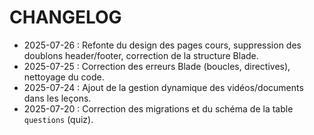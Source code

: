 # CHANGELOG

- 2025-07-26 : Refonte du design des pages cours, suppression des doublons header/footer, correction de la structure Blade.
- 2025-07-25 : Correction des erreurs Blade (boucles, directives), nettoyage du code.
- 2025-07-24 : Ajout de la gestion dynamique des vidéos/documents dans les leçons.
- 2025-07-20 : Correction des migrations et du schéma de la table `questions` (quiz).
